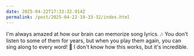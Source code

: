 ```yaml
---
date: 2025-04-22T17:33:32.914Z
permalink: /post/2025-04-22-19-33-32/index.html
---
```


I'm always amazed at how our brain can memorize song lyrics. 🎶 You don't listen to some of them for years, but when you play them again, you can sing along to every word! 🤯 I don't know how this works, but it's incredible.